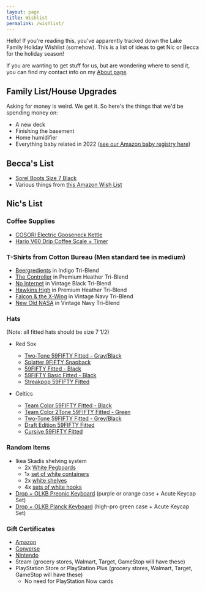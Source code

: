 ```yaml
---
layout: page
title: Wishlist
permalink: /wishlist/
---
```


Hello! If you're reading this, you've apparently tracked down the Lake Family Holiday Wishlist (somehow). This is a list of ideas to get Nic or Becca for the holiday season!

If you are wanting to get stuff for us, but are wondering where to send it, you can find my contact info on my [About page](http://niclake.me/about/).

## Family List/House Upgrades

Asking for money is weird. We get it. So here's the things that we'd be spending money on:

- A new deck
- Finishing the basement
- Home humidifier
- Everything baby related in 2022 ([see our Amazon baby registry here](https://www.amazon.com/baby-reg/babylake-lake-february-2022-johnston/16U960SXGPCBD))

## Becca's List

- [Sorel Boots Size 7 Black](https://www.backcountry.com/sorel-joan-of-arctic-wedge-ii-chelsea-boot-womens)
- Various things from [this Amazon Wish List](https://www.amazon.com/hz/wishlist/ls/1KI7GH0R68MTX?ref_=wl_share)

## Nic's List

### Coffee Supplies

- [COSORI Electric Gooseneck Kettle](https://amzn.to/3lBphik)
- [Hario V60 Drip Coffee Scale + Timer](https://amzn.to/3jKxgZM)

### T-Shirts from Cotton Bureau (Men standard tee in medium)

- [Beergredients](https://cottonbureau.com/products/beergredients#/6547751/tee-men-standard-tee-indigo-tri-blend-s) in Indigo Tri-Blend
- [The Controller](https://cottonbureau.com/products/the-controller#/1959058/tee-men-standard-tee-premium-heather-tri-blend-s) in Premium Heather Tri-Blend
- [No Internet](https://cottonbureau.com/products/no-internet#/1911686/tee-men-standard-tee-vintage-black-tri-blend-s) in Vintage Black Tri-Blend
- [Hawkins High](https://cottonbureau.com/products/hawkins-high#/1856676/tee-men-standard-tee-premium-heather-tri-blend-s) in Premium Heather Tri-Blend
- [Falcon & the X-Wing](https://cottonbureau.com/products/falcon-the-x-wing#/1448665/tee-men-standard-tee-vintage-navy-tri-blend-s) in Vintage Navy Tri-Blend
- [New Old NASA](https://cottonbureau.com/products/new-old-nasa#/5587877/tee-men-standard-tee-vintage-navy-tri-blend-s) in Vintage Navy Tri-Blend

### Hats

(Note: all fitted hats should be size 7 1/2)

- Red Sox
	- [Two-Tone 59FIFTY Fitted - Gray/Black](https://www.lids.com/mlb-boston-red-sox/boston-red-sox-new-era-two-tone-59fifty-fitted-hat-gray/black/o-3443+t-92998519+p-03889790399+z-9-1393627179)
	- [Splatter 9FIFTY Snapback](https://www.lids.com/mlb-boston-red-sox/boston-red-sox-new-era-splatter-9fifty-snapback-hat-navy/o-7887+t-70553086+p-4813896704+z-8-4163742342)
	- [59FIFTY Fitted - Black](https://www.lids.com/mlb-boston-red-sox/boston-red-sox-new-era-59fifty-fitted-hat-black/o-2387+t-03113019+p-79769673903+z-9-223855632)
	- [59FIFTY Basic Fitted - Black](https://www.lids.com/mlb-boston-red-sox/boston-red-sox-new-era-primary-logo-basic-59fifty-fitted-hat-black/o-2310+t-36665242+p-35210706023+z-9-3240627461)
	- [Streakpop 59FIFTY Fitted](https://www.neweracap.com/Sports/BOSTON-RED-SOX-STREAKPOP-59FIFTY-FITTED/p/60185552)

- Celtics
	- [Team Color 59FIFTY Fitted - Black](https://www.lids.com/nba-boston-celtics/boston-celtics-new-era-official-team-color-59fifty-fitted-hat-black/o-2470+t-36819431+p-13385167523+z-9-204212307)
	- [Team Color 2Tone 59FIFTY Fitted - Green](https://www.lids.com/nba-boston-celtics/boston-celtics-new-era-official-team-color-2tone-59fifty-fitted-hat-green/black/o-2481+t-69587286+p-68629226377+z-9-2578832520)
	- [Two-Tone 59FIFTY Fitted - Grey/Black](https://www.lids.com/nba-boston-celtics/boston-celtics-new-era-two-tone-59fifty-fitted-hat-gray/black/o-3558+t-92587219+p-6088414025+z-8-226790346)
	- [Draft Edition 59FIFTY Fitted](https://www.neweracap.com/Sports/BOSTON-CELTICS-NBA-DRAFT-EDITION-59FIFTY-FITTED/p/60143995)
	- [Cursive 59FIFTY Fitted](https://www.neweracap.com/Sports/BOSTON-CELTICS-CURSIVE-59FIFTY-FITTED/p/60179495)


### Random Items

- Ikea Skadis shelving system
	- 2x [White Pegboards](https://www.ikea.com/us/en/p/skadis-pegboard-white-10321618/)
	- 1x [set of white containers](https://www.ikea.com/us/en/p/skadis-container-with-lid-white-80335909/)
	- 2x [white shelves](https://www.ikea.com/us/en/p/skadis-shelf-white-00320799/)
	- 4x [sets of white hooks](https://www.ikea.com/us/en/p/skadis-hook-white-50335618/)
- [Drop + OLKB Preonic Keyboard](https://drop.com/buy/preonic-mechanical-keyboard) (purple or orange case + Acute Keycap Set)
- [Drop + OLKB Planck Keyboard](https://drop.com/buy/planck-mechanical-keyboard) (high-pro green case + Acute Keycap Set)

### Gift Certificates

- [Amazon](https://www.amazon.com/gift-cards/b?ie=UTF8&node=2238192011)
- [Converse](https://www.converse.com/c/gift-cards)
- [Nintendo](https://www.nintendo.com/giftcards)
- Steam (grocery stores, Walmart, Target, GameStop will have these)
- PlayStation Store or PlayStation Plus (grocery stores, Walmart, Target, GameStop will have these)
	- No need for PlayStation Now cards

<!-- 
### Cookbooks (physical, hardcover pref.)

- [The Food Lab](https://amzn.to/3dU1aJ4)
- [The Flavor Bible](https://amzn.to/3oqcUYq)
- [Just a French Guy Cooking](https://amzn.to/34MpSqv)
- [Salt, Fat, Acid, Heat](https://amzn.to/3e8wuUF)
- [The Joy of Cooking](https://amzn.to/3jv9Syo)
- [Miraval's Sweet & Savory Cooking](https://amzn.to/37GyNNt)
- [Modernist Cuisine at Home](https://amzn.to/3jrm3w7)
- [Ad Hoc at Home](https://amzn.to/37GAk6b)
- [Mission Street Food](https://amzn.to/3jnVYOE)
- [On Food & Cooking](https://amzn.to/2FYXclT)
- [Vegetable Simple](https://amzn.to/34rm1QD)
- [Cook This Book](https://amzn.to/31JqVH1)
- [In Bibi's Kitchen](https://amzn.to/3iN0DcD)
- [Momofuku](https://amzn.to/2FpGaNy)
- [Jet Tila - 101 Asian Dishes You Need to Cook Before You Die](https://amzn.to/36Vx85Z)
- [Vegan Thai Kitchen](https://amzn.to/2GSJSzu)
- [Truly Mexican](https://amzn.to/3nD7Rnh)
- [Modernist Bread](https://amzn.to/3oo2Y1D)

### Books

- [Any book off of my wish list](https://docs.google.com/spreadsheets/d/1-1PcHF6xzFKTaTvxnfjm6bVgo4pd5yIr3nbxsbckoFo/edit?usp=sharing)
	- Physical Books I Want tab
  - If unsure what to get, [an Amazon gift card](https://www.amazon.com/gift-cards/b?ie=UTF8&node=2238192011) earmarked for books is ok too
-->